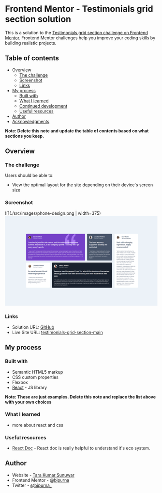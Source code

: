 # Frontend Mentor - Testimonials grid section solution

This is a solution to the [Testimonials grid section challenge on Frontend Mentor](https://www.frontendmentor.io/challenges/testimonials-grid-section-Nnw6J7Un7). Frontend Mentor challenges help you improve your coding skills by building realistic projects. 

## Table of contents

- [Overview](#overview)
  - [The challenge](#the-challenge)
  - [Screenshot](#screenshot)
  - [Links](#links)
- [My process](#my-process)
  - [Built with](#built-with)
  - [What I learned](#what-i-learned)
  - [Continued development](#continued-development)
  - [Useful resources](#useful-resources)
- [Author](#author)
- [Acknowledgments](#acknowledgments)

**Note: Delete this note and update the table of contents based on what sections you keep.**

## Overview

### The challenge

Users should be able to:

- View the optimal layout for the site depending on their device's screen size

### Screenshot

![](./src/images/phone-design.png | width=375)
![](./src/images/web.png)




### Links

- Solution URL: [GitHub](https://github.com/bipurna/testimonials-grid-section-main.git)
- Live Site URL: [testimonials-grid-section-main](https://https://bipurna.github.com/testimonials-grid-section-main)

## My process

### Built with

- Semantic HTML5 markup
- CSS custom properties
- Flexbox
- [React](https://reactjs.org/) - JS library


**Note: These are just examples. Delete this note and replace the list above with your own choices**

### What I learned

- more about react and css


### Useful resources

- [React Doc](https://reactjs.org/docs/getting-started.html) - React doc is really helpful to understand it's eco system.


## Author

- Website - [Tara Kumar Sunuwar](https://www.tarakumarsunuwar.com.np)
- Frontend Mentor - [@bipurna](https://www.frontendmentor.io/profile/bipurna)
- Twitter - [@bipurna_](https://www.twitter.com/bipurna_)

